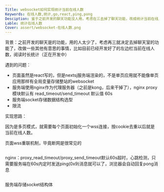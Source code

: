 ```yaml
---
Title: websocket如何实现统计当前在线人数
Keywords: 在线人数,统计,go,react,ping,pong
Desciption: 鉴于之前开发的聊天功能没人用，考虑在三去掉了聊天功能，改成统计当前在线人数
Lable: 统计在线人数
Cover: assert/websocket-在线人数.png
---
```


背景：之前开发的聊天是的功能，用的人太少了，考虑再三就决定去掉聊天室的功能了，改做一些其他有意思的事情，比如目前已经开发好了的左边栏当前在线人数，阅读时长统计（正在开发中）

遇到的问题：

- 页面虽然是react写的，但是nextsj服务端渲染的，不是单页应用就不能像单页应用那样有全局变量存储整站的websocket
- 服务端使用nginx作为代理服务器（之前是kong，后来干掉了），nginx proxy模块默认有 read_timeout/send_timeout 默认值 60s
- 服务端socket存储数据结构选型
- 限流

实现思路：

因为是多页模式，就需要每个页面初始化一个wss连接，按cookie去重以后就是当前在线人数。

页面wss重联机制，毕竟断网是很常见的

```jsx

```

nginx：proxy_read_timeout/proxy_send_timeout默认60s超时，心跳检测，只需要服务端在60s内定时发送ping(0x9)消息就可以了，浏览器会自动回复pong消息

```go

```

服务端存储socket结构体







